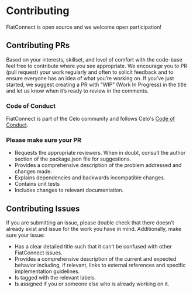 # Contributing

FiatConnect is open source and we welcome open participation!

## Contributing PRs

Based on your interests,
skillset, and level of comfort with the code-base feel free to
contribute where you see appropriate.  We encourage you to PR \(pull
request\) your work regularly and often to solicit feedback and to
ensure everyone has an idea of what you’re working on. If you’ve just
started, we suggest creating a PR with “WIP” \(Work In Progress\) in
the title and let us know when it’s ready to review in the comments.

### Code of Conduct

FiatConnect is part of the Celo community and follows Celo's [Code of
Conduct](https://celo.org/code-of-conduct).

### Please make sure your PR

- Requests the appropriate reviewers. When in doubt, consult the
  author section of the package.json file for suggestions. 
- Provides a comprehensive description of the problem addressed and
  changes made.
- Explains dependencies and backwards incompatible changes.
- Contains unit tests
- Includes changes to relevant documentation.

## Contributing Issues

If you are submitting an issue, please double check that there doesn’t
already exist and issue for the work you have in mind.
Additionally, make sure your issue:
- Has a clear detailed title such that it can’t be confused with other FiatConnect issues.
- Provides a comprehensive description of the current and expected
  behavior including, if relevant, links to external references and
  specific implementation guidelines. 
- Is tagged with the relevant labels.
- Is assigned if you or someone else who is already working on it.
